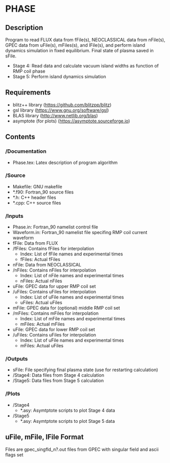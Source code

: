 # PHASE

## Description
 
 Program to read FLUX data from fFile(s), NEOCLASSICAL data from nFile(s), GPEC data from uFile(s), mFiles(s), and lFile(s), 
 and perform island dynamics simulation in fixed equilibrium. Final state of plasma saved in sFile.
 - Stage 4:
	  Read data and calculate vacuum island widths as function of RMP coil phase
 - Stage 5:
	  Perform island dynamics simulation

## Requirements

   - blitz++ library (https://github.com/blitzpp/blitz)
   - gsl library (https://www.gnu.org/software/gsl)
   - BLAS library (http://www.netlib.org/blas)
   - asymptote (for plots) (https://asymptote.sourceforge.io)	
   
## Contents

### /Documentation

- Phase.tex: Latex description of program algorithm
	  
### /Source

- Makefile: GNU makefile
- *.f90: Fortran_90 source files
- *.h: C++ header files
- *.cpp: C++ source files
	 
### /Inputs

- Phase.in: Fortran_90 namelist control file
- Waveform.in: Fortran_90 namelist file specifing RMP coil current waveform
- fFile: Data from FLUX
- /fFiles: Contains fFiles for interpolation
  - Index: List of fFile names and experimental times
  - fFiles: Actual fFiles
- nFile: Data from NEOCLASSICAL
- /nFiles: Contains nFiles for interpolation
  - Index: List of nFile names and experimental times
  - nFiles: Actual nFiles
- uFile: GPEC data for upper RMP coil set
- /uFiles: Contains uFiles for interpolation
  - Index: List of uFile names and experimental times
  - uFiles: Actual uFiles
- mFile: GPEC data for (optional) middle RMP coil set
- /mFiles: Contains mFiles for interpolation
  - Index: List of mFile names and experimental times
  - mFiles: Actual mFiles
- uFile: GPEC data for lower RMP coil set
- /uFiles: Contains uFiles for interpolation
  - Index: List of uFile names and experimental times
  - mFiles: Actual uFiles
	  
### /Outputs

- sFile: File specifying final plasma state (use for restarting calculation)
- /Stage4: Data files from Stage 4 calculation
- /Stage5: Data files from Stage 5 calculation
	  
### /Plots

- /Stage4
  - *.asy: Asymtptote scripts to plot Stage 4 data	
- /Stage5
  - *.asy: Asymtptote scripts to plot Stage 5 data		

## uFile, mFile, lFile Format

 Files are gpec_singfld_n?.out files from GPEC with
 singular field and ascii flags set
